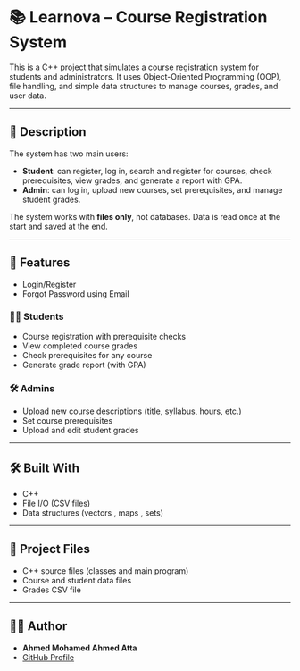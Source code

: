 # 📚 Learnova – Course Registration System

This is a C++ project that simulates a course registration system for students and administrators. It uses Object-Oriented Programming (OOP), file handling, and simple data structures to manage courses, grades, and user data.

---

## 📌 Description

The system has two main users:
- **Student**: can register, log in, search and register for courses, check prerequisites, view grades, and generate a report with GPA.
- **Admin**: can log in, upload new courses, set prerequisites, and manage student grades.

The system works with **files only**, not databases. Data is read once at the start and saved at the end.

---

## 🧾 Features

- Login/Register
- Forgot Password using Email

### 👨‍🎓 Students
- Course registration with prerequisite checks
- View completed course grades
- Check prerequisites for any course
- Generate grade report (with GPA)

### 🛠 Admins
- Upload new course descriptions (title, syllabus, hours, etc.)
- Set course prerequisites
- Upload and edit student grades

---

## 🛠️ Built With

- C++
- File I/O (CSV files)
- Data structures (vectors , maps , sets)

---

## 📁 Project Files

- C++ source files (classes and main program)
- Course and student data files
- Grades CSV file

---

## 👨‍💻 Author

- **Ahmed Mohamed Ahmed Atta**
- [GitHub Profile](https://github.com/atta238)
